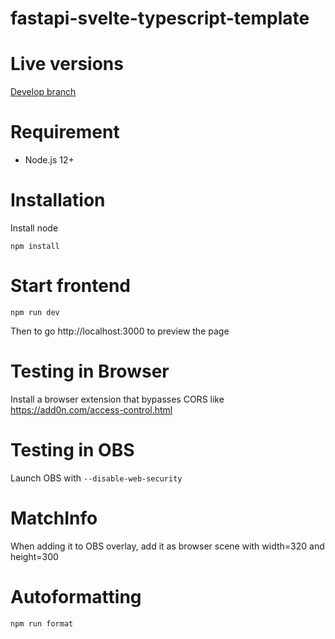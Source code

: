 # fastapi-svelte-typescript-template

# Live versions
[Develop branch](https://streammanager.netlify.app/)

# Requirement

-   Node.js 12+

# Installation

Install node

```
npm install
```

# Start frontend

```
npm run dev
```

Then to go http://localhost:3000 to preview the page

# Testing in Browser

Install a browser extension that bypasses CORS like https://add0n.com/access-control.html

# Testing in OBS

Launch OBS with `--disable-web-security`

# MatchInfo

When adding it to OBS overlay, add it as browser scene with width=320 and height=300


# Autoformatting

```
npm run format
```
